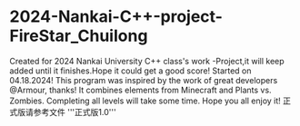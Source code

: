 # 2024-Nankai-C++-project-FireStar_Chuilong
Created for 2024 Nankai University C++ class's work -Project,it will keep added until it finishes.Hope it could get a good score! Started on 04.18.2024!
This program was inspired by the work of great developers @Armour, thanks! It combines elements from Minecraft and Plants vs. Zombies. Completing all levels will take some time. Hope you all enjoy it!
正式版请参考文件 '''正式版1.0'''
